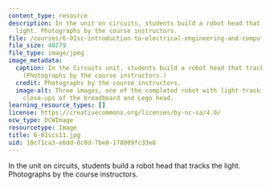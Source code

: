 ```yaml
---
content_type: resource
description: In the unit on circuits, students build a robot head that tracks the
  light. Photographs by the course instructors.
file: /courses/6-01sc-introduction-to-electrical-engineering-and-computer-science-i-spring-2011/10c71ca3e6dd8c0d7be8178009fc33e8_6-01scs11.jpg
file_size: 40279
file_type: image/jpeg
image_metadata:
  caption: In the Circuits unit, students build a robot head that tracks the light.
    (Photographs by the course instructors.)
  credit: Photographs by the course instructors.
  image-alt: Three images, one of the completed robot with light-tracking head, and
    close-ups of the breadboard and Lego head.
learning_resource_types: []
license: https://creativecommons.org/licenses/by-nc-sa/4.0/
ocw_type: OCWImage
resourcetype: Image
title: 6-01scs11.jpg
uid: 10c71ca3-e6dd-8c0d-7be8-178009fc33e8
---
```

In the unit on circuits, students build a robot head that tracks the light. Photographs by the course instructors.